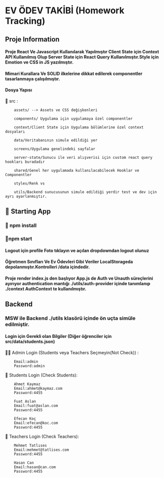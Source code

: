 # EV ÖDEV TAKİBİ (Homework Tracking)

 ## Proje Information 
#### Proje React Ve Javascript Kullanılarak Yapılmıştır Client State için Context API Kullanılmış Olup Server State için React Query Kullanılmıştır.Style için Emotion ve CSS in JS yazılmıştır.

#### Mimari Kurallara Ve SOLID ilkelerine dikkat edilerek componentler tasarlanmaya çalışılmıştır.
#### Dosya Yapısı 

 📜  src :
	
		assets/ --> Assets ve CSS değişkenleri
		
		components/ Uygulama için uygulamaya özel componentler
		
		context/Client State için Uygulama bölümlerine özel context dosyaları
		
		data/Veritabanının simule edildiği yer
		
		screens/Uygulama genelindeki sayfalar
		
		server-state/Sunucu ile veri alışverisi için custom react query hookları buradadır
		
		shared/Genel her uygulamada kullanılacabilecek Hooklar ve Componentler
		
		styles/Renk vs
		
		utils/Backend sunucusunun simule edildiği yerdir test ve dev için ayrı ayarlanmıştır.
	



## 📝 Starting App

### 💯 npm install
### 💯npm start


#### Logout için profile Foto tıklayın ve açılan dropdowndan logout olunuz


#### Öğretmen Sınıfları Ve Ev Ödevleri Gibi Veriler LocalStorageda depolanmıştır.Kontrolleri /data içindedir.


#### Proje render index.js den başlıyor App.js de Auth ve Unauth süreçlerini ayırıyor authentication mantığı ./utils/auth-provider içinde tanımlanıp ./context AuthContext te kullanılmıştır.


## Backend
  

### MSW ile Backend ./utils klasörü içinde ön uçta simüle edilmiştir.

  #### Login için Gerekli olan Bilgiler (Diğer öğrenciler için src/data/students.json)
  

👨‍💼  Admin Login (Students veya Teachers Seçmeyin(Not Check)) :

		Email:admin
		Password:admin
        
     




 📜  Students Login (Check Students):
	
		Ahmet Kaymaz
		Email:ahmet@kaymaz.com
		Password:4455

		Fuat Aslan
		Email:fuat@aslan.com
		Password:4455

		Efecan Koç
		Email:efecan@koc.com
		Password:4455

	
	  
 📜  Teachers Login (Check Teachers):
	
		Mehmet Tatlıses
		Email:mehmet@tatlises.com
		Password:4455

		Hasan Can
		Email:hasan@can.com
		Password:4455




  
